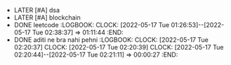 - LATER [#A] dsa
- LATER [#A] blockchain
- DONE leetcode
  :LOGBOOK:
  CLOCK: [2022-05-17 Tue 01:26:53]--[2022-05-17 Tue 02:38:37] =>  01:11:44
  :END:
- DONE aditi ne bra nahi pehni
  :LOGBOOK:
  CLOCK: [2022-05-17 Tue 02:20:37]
  CLOCK: [2022-05-17 Tue 02:20:39]
  CLOCK: [2022-05-17 Tue 02:20:44]--[2022-05-17 Tue 02:21:11] =>  00:00:27
  :END: